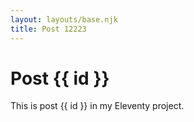 ```yaml
---
layout: layouts/base.njk
title: Post 12223
---
```


# Post {{ id }}

This is post {{ id }} in my Eleventy project.
